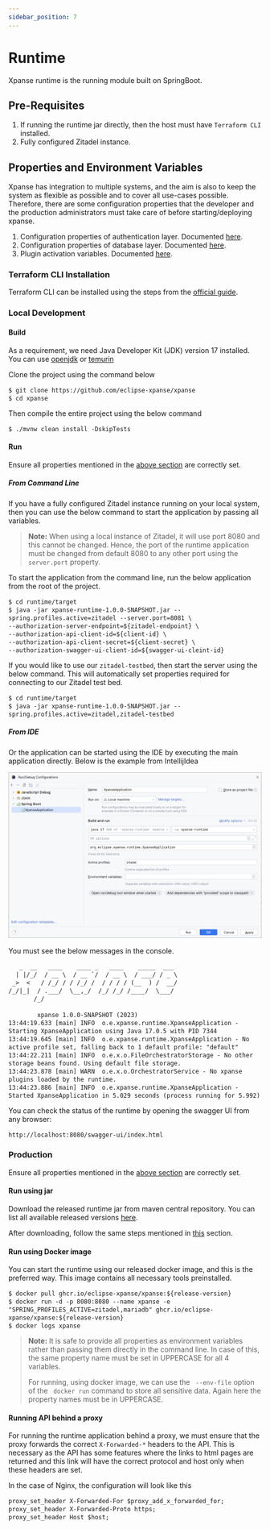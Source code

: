 ```yaml
---
sidebar_position: 7
---
```


# Runtime

Xpanse runtime is the running module built on SpringBoot.

## Pre-Requisites

1. If running the runtime jar directly, then the host must have `Terraform CLI` installed.
2. Fully configured Zitadel instance.

## Properties and Environment Variables

Xpanse has integration to multiple systems, and the aim is also to keep the system as flexible as possible and to cover
all use-cases possible. Therefore, there are some configuration properties that the developer and the production
administrators must take care of before starting/deploying xpanse.

1. Configuration properties of authentication layer. Documented [here](authentication-authorization.md#runtime).
2. Configuration properties of database layer. Documented [here](database.md#maria-db).
3. Plugin activation variables. Documented [here](plugins.md#plugin-activation).

### Terraform CLI Installation

Terraform CLI can be installed using the steps from
the [official guide](https://developer.hashicorp.com/terraform/downloads).

### Local Development

#### Build

As a requirement, we need Java Developer Kit (JDK) version 17 installed. You can use [openjdk](https://openjdk.org/)
or [temurin](https://adoptium.net/)

Clone the project using the command below

```shell
$ git clone https://github.com/eclipse-xpanse/xpanse
$ cd xpanse
```

Then compile the entire project using the below command

```shell
$ ./mvnw clean install -DskipTests
```

#### Run

Ensure all properties mentioned in the [above section](#properties-and-environment-variables) are correctly set.

##### From Command Line

If you have a fully configured Zitadel instance running on your local system, then you can use the below command to
start the application by passing all variables.

> **Note:** When using a local instance of Zitadel, it will use port 8080 and this cannot be changed.
> Hence, the port of the runtime application must be changed from default 8080 to any other port using the `server.port`
> property.

To start the application from the command line, run the below application from the root of the project.

```shell
$ cd runtime/target
$ java -jar xpanse-runtime-1.0.0-SNAPSHOT.jar --spring.profiles.active=zitadel --server.port=8081 \
--authorization-server-endpoint=${zitadel-endpoint} \
--authorization-api-client-id=${client-id} \
--authorization-api-client-secret=${client-secret} \
--authorization-swagger-ui-client-id=${swagger-ui-cleint-id}
```

If you would like to use our `zitadel-testbed`, then start the server using the below command.
This will automatically set properties required for connecting to our Zitadel test bed.

```shell
$ cd runtime/target
$ java -jar xpanse-runtime-1.0.0-SNAPSHOT.jar --spring.profiles.active=zitadel,zitadel-testbed
```

##### From IDE

Or the application can be started using the IDE by executing the main application directly.
Below is the example from IntellijIdea

![img.png](images/ide-run.png)

You must see the below messages in the console.

```shell
   _  __   ____    ____ _   ____    _____  ___
  | |/_/  / __ \  / __ `/  / __ \  / ___/ / _ \
 _>  <   / /_/ / / /_/ /  / / / / (__  ) /  __/
/_/|_|  / .___/  \__,_/  /_/ /_/ /____/  \___/
       /_/

        xpanse 1.0.0-SNAPSHOT (2023)
13:44:19.633 [main] INFO  o.e.xpanse.runtime.XpanseApplication - Starting XpanseApplication using Java 17.0.5 with PID 7344
13:44:19.645 [main] INFO  o.e.xpanse.runtime.XpanseApplication - No active profile set, falling back to 1 default profile: "default"
13:44:22.211 [main] INFO  o.e.x.o.FileOrchestratorStorage - No other storage beans found. Using default file storage.
13:44:23.878 [main] WARN  o.e.x.o.OrchestratorService - No xpanse plugins loaded by the runtime.
13:44:23.886 [main] INFO  o.e.xpanse.runtime.XpanseApplication - Started XpanseApplication in 5.029 seconds (process running for 5.992)
```

You can check the status of the runtime by opening the swagger UI from any
browser:

```
http://localhost:8080/swagger-ui/index.html
```

### Production

Ensure all properties mentioned in the [above section](#properties-and-environment-variables) are correctly set.

#### Run using jar

Download the released runtime jar from maven central repository.
You can list all available released versions [here](https://oss.sonatype.org/#nexus-search;quick~xpanse-runtime).

After downloading, follow the same steps mentioned in [this](#from-command-line) section.

#### Run using Docker image

You can start the runtime using our released docker image, and this is the preferred way.
This image contains all necessary tools preinstalled.

```shell
$ docker pull ghcr.io/eclipse-xpanse/xpanse:${release-version}
$ docker run -d -p 8080:8080 --name xpanse -e "SPRING_PROFILES_ACTIVE=zitadel,mariadb" ghcr.io/eclipse-xpanse/xpanse:${release-version}
$ docker logs xpanse
```

> **Note:** It is safe to provide all properties as environment variables rather than passing them
> directly in the command line.
> In case of this, the same property name must be set in UPPERCASE for all 4 variables.
>
> For running, using docker image, we can use the ` --env-file` option of the `
docker run` command to store all sensitive data.
> Again here the property names must be in UPPERCASE.

#### Running API behind a proxy

For running the runtime application behind a proxy, we must ensure that the proxy forwards the correct `X-Forwarded-*`
headers to the API.
This is necessary as the API has some features where the links to html pages are returned
and this link will have the correct protocol and host only when these headers are set.

In the case of Nginx, the configuration will look like this

```nginx configuration
proxy_set_header X-Forwarded-For $proxy_add_x_forwarded_for;
proxy_set_header X-Forwarded-Proto https;
proxy_set_header Host $host;
```
